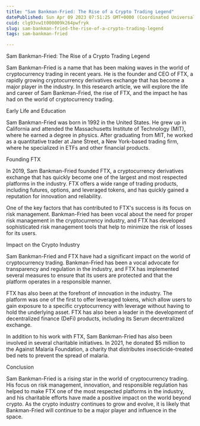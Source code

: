 ```yaml
---
title: "Sam Bankman-Fried: The Rise of a Crypto Trading Legend"
datePublished: Sun Apr 09 2023 07:51:25 GMT+0000 (Coordinated Universal Time)
cuid: clg93vw1t000009k264pwfryk
slug: sam-bankman-fried-the-rise-of-a-crypto-trading-legend
tags: sam-bankman-fried

---
```


Sam Bankman-Fried: The Rise of a Crypto Trading Legend

Sam Bankman-Fried is a name that has been making waves in the world of cryptocurrency trading in recent years. He is the founder and CEO of FTX, a rapidly growing cryptocurrency derivatives exchange that has become a major player in the industry. In this research article, we will explore the life and career of Sam Bankman-Fried, the rise of FTX, and the impact he has had on the world of cryptocurrency trading.

Early Life and Education

Sam Bankman-Fried was born in 1992 in the United States. He grew up in California and attended the Massachusetts Institute of Technology (MIT), where he earned a degree in physics. After graduating from MIT, he worked as a quantitative trader at Jane Street, a New York-based trading firm, where he specialized in ETFs and other financial products.

Founding FTX

In 2019, Sam Bankman-Fried founded FTX, a cryptocurrency derivatives exchange that has quickly become one of the largest and most respected platforms in the industry. FTX offers a wide range of trading products, including futures, options, and leveraged tokens, and has quickly gained a reputation for innovation and reliability.

One of the key factors that has contributed to FTX's success is its focus on risk management. Bankman-Fried has been vocal about the need for proper risk management in the cryptocurrency industry, and FTX has developed sophisticated risk management tools that help to minimize the risk of losses for its users.

Impact on the Crypto Industry

Sam Bankman-Fried and FTX have had a significant impact on the world of cryptocurrency trading. Bankman-Fried has been a vocal advocate for transparency and regulation in the industry, and FTX has implemented several measures to ensure that its users are protected and that the platform operates in a responsible manner.

FTX has also been at the forefront of innovation in the industry. The platform was one of the first to offer leveraged tokens, which allow users to gain exposure to a specific cryptocurrency with leverage without having to hold the underlying asset. FTX has also been a leader in the development of decentralized finance (DeFi) products, including its Serum decentralized exchange.

In addition to his work with FTX, Sam Bankman-Fried has also been involved in several charitable initiatives. In 2021, he donated $5 million to the Against Malaria Foundation, a charity that distributes insecticide-treated bed nets to prevent the spread of malaria.

Conclusion

Sam Bankman-Fried is a rising star in the world of cryptocurrency trading. His focus on risk management, innovation, and responsible regulation has helped to make FTX one of the most respected platforms in the industry, and his charitable efforts have made a positive impact on the world beyond crypto. As the crypto industry continues to grow and evolve, it is likely that Bankman-Fried will continue to be a major player and influence in the space.